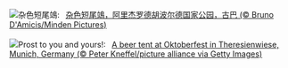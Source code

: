 ![](https://www.bing.com/th?id=OHR.CubanTody_ZH-CN8656368705_UHD.jpg&w=1000)杂色短尾鴗:&nbsp;&ensp;[杂色短尾鴗，阿里杰罗德胡波尔德国家公园，古巴 (© Bruno D'Amicis/Minden Pictures)](https://www.bing.com/th?id=OHR.CubanTody_ZH-CN8656368705_UHD.jpg)
<br><br/>
![](https://www.bing.com/th?id=OHR.OktoberfestWorkers_EN-US5478786117_UHD.jpg&w=1000)Prost to you and yours!:&nbsp;&ensp;[A beer tent at Oktoberfest in Theresienwiese, Munich, Germany (© Peter Kneffel/picture alliance via Getty Images)](https://www.bing.com/th?id=OHR.OktoberfestWorkers_EN-US5478786117_UHD.jpg)
<br><br/>
